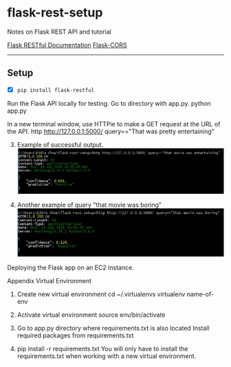 # flask-rest-setup
Notes on Flask REST API and tutorial

[Flask RESTful Documentation](http://flask-restful.readthedocs.io/en/latest/)
[Flask-CORS](https://flask-cors.readthedocs.io/en/latest/)
___

## Setup

- [x] `pip install flask-restful`

Run the Flask API locally for testing. Go to directory with app.py.
python app.py

In a new terminal window, use HTTPie to make a GET request at the URL of the API.
http http://127.0.0.1:5000/ query=="That was pretty entertaining"

3. Example of successful output.
![image01](https://github.com/eddiecityu/Sentiment-Classifier-as-REST-API/blob/master/image/flask-rest-setup_output2.JPG) 

4. Another example of query "that movie was boring"
![image02](https://github.com/eddiecityu/Sentiment-Classifier-as-REST-API/blob/master/image/flask-rest-setup_output.JPG) 

Deploying the Flask app on an EC2 instance.

Appendix
Virtual Environment

1. Create new virtual environment
cd ~/.virtualenvs
virtualenv name-of-env

2. Activate virtual environment
source env/bin/activate

3. Go to app.py directory where requirements.txt is also located
Install required packages from requirements.txt
4. pip install -r requirements.txt
You will only have to install the requirements.txt when working with a new virtual environment.
